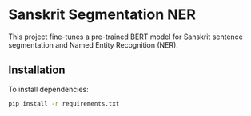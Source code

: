# Sanskrit Segmentation NER

This project fine-tunes a pre-trained BERT model for Sanskrit sentence segmentation and Named Entity Recognition (NER).

## Installation

To install dependencies:
```bash
pip install -r requirements.txt
